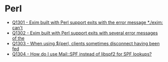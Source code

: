 Perl
====

- [Q1301 - Exim built with Perl support exits with the error message *./exim: can't](Q1301)
- [Q1302 - Exim built with Perl support exits with several error messages of the](Q1302)
- [Q1303 - When using \${perl, clients sometimes disconnect having been fed](Q1303)
- [Q1304 - How do I use Mail::SPF instead of libspf2 for SPF lookups?](Q1304)